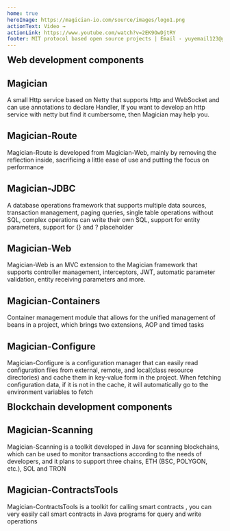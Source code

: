 ```yaml
---
home: true
heroImage: https://magician-io.com/source/images/logo1.png
actionText: Video →
actionLink: https://www.youtube.com/watch?v=2EK9OwDjtRY
footer: MIT protocol based open source projects | Email - yuyemail123@gmail.com
---
```


<h2 style="margin:0px;">Web development components</h2>
<div class="features" style="border:0px;margin-top:0px;padding-top:0px;">
  <div class="feature">
    <h2>Magician</h2>
    <p>A small Http service based on Netty that supports http and WebSocket and can use annotations to declare
      Handler, If you want to develop an http service with netty but find it cumbersome, then Magician may help
      you.</p>
  </div>
  <div class="feature">
    <h2>Magician-Route</h2>
    <p>Magician-Route is developed from Magician-Web, mainly by removing the reflection inside, sacrificing a
      little ease of use and putting the focus on performance</p>
  </div>
  <div class="feature">
    <h2>Magician-JDBC</h2>
    <p>A database operations framework that supports multiple data sources, transaction management, paging
      queries, single table operations without SQL, complex operations can write their own SQL, support for
      entity parameters, support for {} and ? placeholder</p>
  </div>
  <div class="feature">
    <h2>Magician-Web</h2>
    <p>Magician-Web is an MVC extension to the Magician framework that supports controller management,
      interceptors, JWT, automatic parameter validation, entity receiving parameters and more.</p>
  </div>
  <div class="feature">
    <h2>Magician-Containers</h2>
    <p>Container management module that allows for the unified management of beans in a project, which brings
      two extensions, AOP and timed tasks</p>
  </div>
  <div class="feature">
    <h2>Magician-Configure</h2>
    <p>Magician-Configure is a configuration manager that can easily read configuration files from external,
      remote, and local(class resource directories) and cache them in key-value form in the project. When
      fetching configuration data, if it is not in the cache, it will automatically go to the environment
      variables to fetch</p>
  </div>
</div>
<h2 style="margin:0px;">Blockchain development components</h2>
<div class="features" style="border:0px;margin-top:0px;padding-top:0px;">
  <div class="feature">
    <h2>Magician-Scanning</h2>
    <p>
      Magician-Scanning is a toolkit developed in Java for scanning blockchains, which can be used to monitor transactions according to the needs of developers, and it plans to support three chains, ETH (BSC, POLYGON, etc.), SOL and TRON
    </p>
  </div>
  <div class="feature">
    <h2>Magician-ContractsTools</h2>
    <p>
      Magician-ContractsTools is a toolkit for calling smart contracts , you can very easily call smart contracts in Java programs for query and write operations
    </p>
  </div>
  <div class="feature">
    <h2>&nbsp;</h2>
    <p>
      &nbsp;
    </p>
  </div>
</div>